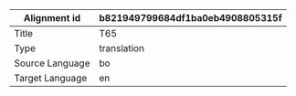 |Alignment id | b821949799684df1ba0eb4908805315f
| --- | --- 
|Title | T65 
|Type | translation
|Source Language | bo
|Target Language | en